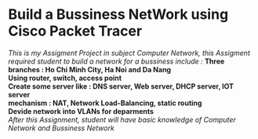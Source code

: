 # Build a Bussiness NetWork using Cisco Packet Tracer
_This is my Assigment Project in subject Computer Network, this Assigment required student to build a network for a bussiness include :_
**Three branches : Ho Chi Minh City, Ha Noi and Da Nang** <br>
**Using router, switch, access point** <br>
**Create some server like : DNS server, Web server, DHCP server, IOT server** <br>
**mechanism : NAT, Network Load-Balancing, static routing** <br>
**Devide network into VLANs for deparments** <br>
_After this Assignment, student will have basic knowledge of Computer Network and Bussiness Network_ <br>
